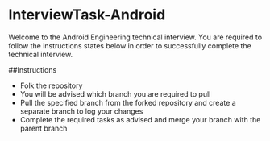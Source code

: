 # InterviewTask-Android

Welcome to the Android Engineering technical interview. You are required to follow the instructions states below in order to successfully complete the technical interview.

##Instructions
- Folk the repository
- You will be advised which branch you are required to pull
- Pull the specified branch from the forked repository and create a separate branch to log your changes
- Complete the required tasks as advised and merge your branch with the parent branch
